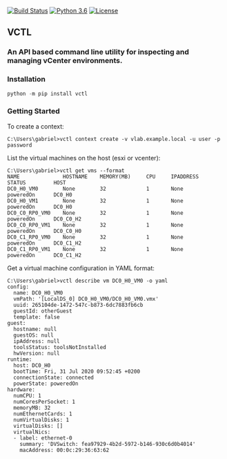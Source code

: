 [![Build Status](https://travis-ci.com/GMH501/vctl-vsphere-cli.svg?token=WbrqYj2c7b5z38d73y3B&branch=master)](https://travis-ci.com/GMH501/vctl-vsphere-cli) [![Python 3.6](https://img.shields.io/badge/python-3.6-blue.svg)](https://www.python.org/downloads/release/python-360/) [![License](https://img.shields.io/badge/License-Apache%202.0-orange.svg)](https://opensource.org/licenses/Apache-2.0)
## VCTL
### An API based command line utility for inspecting and managing vCenter environments.

### Installation
```py
python -m pip install vctl
```
### Getting Started

To create a context:
```
C:\Users\gabriel>vctl context create -v vlab.example.local -u user -p password
```

List the virtual machines on the host (esxi or vcenter):
```
C:\Users\gabriel>vctl get vms --format
NAME              HOSTNAME    MEMORY(MB)     CPU     IPADDRESS         STATUS         HOST
DC0_H0_VM0        None        32             1       None              poweredOn      DC0_H0
DC0_H0_VM1        None        32             1       None              poweredOn      DC0_H0
DC0_C0_RP0_VM0    None        32             1       None              poweredOn      DC0_C0_H2
DC0_C0_RP0_VM1    None        32             1       None              poweredOn      DC0_C0_H0
DC0_C1_RP0_VM0    None        32             1       None              poweredOn      DC0_C1_H2
DC0_C1_RP0_VM1    None        32             1       None              poweredOn      DC0_C1_H2
```
Get a virtual machine configuration in YAML format:
```
C:\Users\gabriel>vctl describe vm DC0_H0_VM0 -o yaml
config:
  name: DC0_H0_VM0
  vmPath: '[LocalDS_0] DC0_H0_VM0/DC0_H0_VM0.vmx'
  uuid: 265104de-1472-547c-b873-6dc7883fb6cb
  guestId: otherGuest
  template: false
guest:
  hostname: null
  guestOS: null
  ipAddress: null
  toolsStatus: toolsNotInstalled
  hwVersion: null
runtime:
  host: DC0_H0
  bootTime: Fri, 31 Jul 2020 09:52:45 +0200
  connectionState: connected
  powerState: poweredOn
hardware:
  numCPU: 1
  numCoresPerSocket: 1
  memoryMB: 32
  numEthernetCards: 1
  numVirtualDisks: 1
  virtualDisks: []
  virtualNics:
  - label: ethernet-0
    summary: 'DVSwitch: fea97929-4b2d-5972-b146-930c6d0b4014'
    macAddress: 00:0c:29:36:63:62
```
